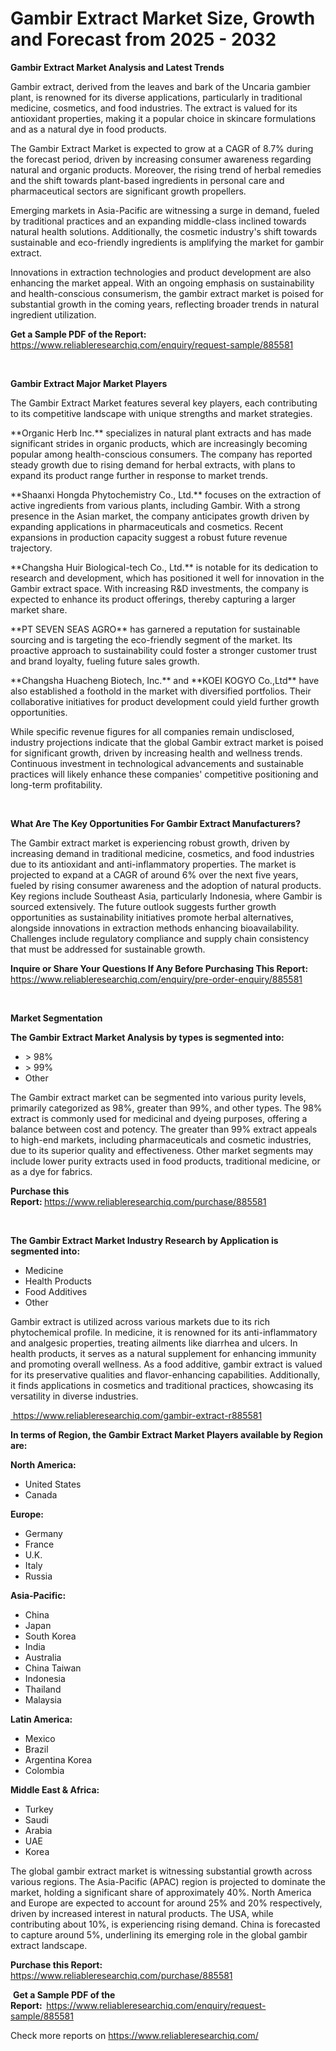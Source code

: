 <p><h1>Gambir Extract Market Size, Growth and Forecast from 2025 - 2032</h1></p><p><strong>Gambir Extract Market Analysis and Latest Trends</strong></p>
<p><p>Gambir extract, derived from the leaves and bark of the Uncaria gambier plant, is renowned for its diverse applications, particularly in traditional medicine, cosmetics, and food industries. The extract is valued for its antioxidant properties, making it a popular choice in skincare formulations and as a natural dye in food products. </p><p>The Gambir Extract Market is expected to grow at a CAGR of 8.7% during the forecast period, driven by increasing consumer awareness regarding natural and organic products. Moreover, the rising trend of herbal remedies and the shift towards plant-based ingredients in personal care and pharmaceutical sectors are significant growth propellers. </p><p>Emerging markets in Asia-Pacific are witnessing a surge in demand, fueled by traditional practices and an expanding middle-class inclined towards natural health solutions. Additionally, the cosmetic industry's shift towards sustainable and eco-friendly ingredients is amplifying the market for gambir extract. </p><p>Innovations in extraction technologies and product development are also enhancing the market appeal. With an ongoing emphasis on sustainability and health-conscious consumerism, the gambir extract market is poised for substantial growth in the coming years, reflecting broader trends in natural ingredient utilization.</p></p>
<p><strong>Get a Sample PDF of the Report:&nbsp;</strong> <a href="https://www.reliableresearchiq.com/enquiry/request-sample/885581?utm_campaign=2321&utm_medium=2&utm_source=Github&utm_content=ia&utm_term=01042025&utm_id=gambir-extract">https://www.reliableresearchiq.com/enquiry/request-sample/885581</a></p>
<p>&nbsp;</p>
<p><strong>Gambir Extract Major Market Players</strong></p>
<p><p>The Gambir Extract Market features several key players, each contributing to its competitive landscape with unique strengths and market strategies. </p><p>**Organic Herb Inc.** specializes in natural plant extracts and has made significant strides in organic products, which are increasingly becoming popular among health-conscious consumers. The company has reported steady growth due to rising demand for herbal extracts, with plans to expand its product range further in response to market trends.</p><p>**Shaanxi Hongda Phytochemistry Co., Ltd.** focuses on the extraction of active ingredients from various plants, including Gambir. With a strong presence in the Asian market, the company anticipates growth driven by expanding applications in pharmaceuticals and cosmetics. Recent expansions in production capacity suggest a robust future revenue trajectory.</p><p>**Changsha Huir Biological-tech Co., Ltd.** is notable for its dedication to research and development, which has positioned it well for innovation in the Gambir extract space. With increasing R&D investments, the company is expected to enhance its product offerings, thereby capturing a larger market share.</p><p>**PT SEVEN SEAS AGRO** has garnered a reputation for sustainable sourcing and is targeting the eco-friendly segment of the market. Its proactive approach to sustainability could foster a stronger customer trust and brand loyalty, fueling future sales growth.</p><p>**Changsha Huacheng Biotech, Inc.** and **KOEI KOGYO Co.,Ltd** have also established a foothold in the market with diversified portfolios. Their collaborative initiatives for product development could yield further growth opportunities.</p><p>While specific revenue figures for all companies remain undisclosed, industry projections indicate that the global Gambir extract market is poised for significant growth, driven by increasing health and wellness trends. Continuous investment in technological advancements and sustainable practices will likely enhance these companies' competitive positioning and long-term profitability.</p></p>
<p>&nbsp;</p>
<p><strong>What Are The Key Opportunities For Gambir Extract Manufacturers?</strong></p>
<p><p>The Gambir extract market is experiencing robust growth, driven by increasing demand in traditional medicine, cosmetics, and food industries due to its antioxidant and anti-inflammatory properties. The market is projected to expand at a CAGR of around 6% over the next five years, fueled by rising consumer awareness and the adoption of natural products. Key regions include Southeast Asia, particularly Indonesia, where Gambir is sourced extensively. The future outlook suggests further growth opportunities as sustainability initiatives promote herbal alternatives, alongside innovations in extraction methods enhancing bioavailability. Challenges include regulatory compliance and supply chain consistency that must be addressed for sustainable growth.</p></p>
<p><strong>Inquire or Share Your Questions If Any Before Purchasing This Report:</strong> <a href="https://www.reliableresearchiq.com/enquiry/pre-order-enquiry/885581?utm_campaign=2321&utm_medium=2&utm_source=Github&utm_content=ia&utm_term=01042025&utm_id=gambir-extract">https://www.reliableresearchiq.com/enquiry/pre-order-enquiry/885581</a></p>
<p>&nbsp;</p>
<p><strong>Market Segmentation</strong></p>
<p><strong>The Gambir Extract Market Analysis by types is segmented into:</strong></p>
<p><ul><li>> 98%</li><li>> 99%</li><li>Other</li></ul></p>
<p><p>The Gambir extract market can be segmented into various purity levels, primarily categorized as 98%, greater than 99%, and other types. The 98% extract is commonly used for medicinal and dyeing purposes, offering a balance between cost and potency. The greater than 99% extract appeals to high-end markets, including pharmaceuticals and cosmetic industries, due to its superior quality and effectiveness. Other market segments may include lower purity extracts used in food products, traditional medicine, or as a dye for fabrics.</p></p>
<p><strong>Purchase this Report:&nbsp;</strong><a href="https://www.reliableresearchiq.com/purchase/885581?utm_campaign=2321&utm_medium=2&utm_source=Github&utm_content=ia&utm_term=01042025&utm_id=gambir-extract">https://www.reliableresearchiq.com/purchase/885581</a></p>
<p>&nbsp;</p>
<p><strong>The Gambir Extract Market Industry Research by Application is segmented into:</strong></p>
<p><ul><li>Medicine</li><li>Health Products</li><li>Food Additives</li><li>Other</li></ul></p>
<p><p>Gambir extract is utilized across various markets due to its rich phytochemical profile. In medicine, it is renowned for its anti-inflammatory and analgesic properties, treating ailments like diarrhea and ulcers. In health products, it serves as a natural supplement for enhancing immunity and promoting overall wellness. As a food additive, gambir extract is valued for its preservative qualities and flavor-enhancing capabilities. Additionally, it finds applications in cosmetics and traditional practices, showcasing its versatility in diverse industries.</p></p>
<p><a href="https://www.reliableresearchiq.com/gambir-extract-r885581?utm_campaign=2321&utm_medium=2&utm_source=Github&utm_content=ia&utm_term=01042025&utm_id=gambir-extract">&nbsp;https://www.reliableresearchiq.com/gambir-extract-r885581</a></p>
<p><strong>In terms of Region, the Gambir Extract Market Players available by Region are:</strong></p>
<p>
    <p> <strong> North America: </strong>
        <ul>
            <li>United States</li>
            <li>Canada</li>
        </ul>
        </p> 
    <p> <strong> Europe: </strong>
        <ul>
            <li>Germany</li>
            <li>France</li>
            <li>U.K.</li>
            <li>Italy</li>
            <li>Russia</li>
        </ul>
        </p> 
    <p> <strong> Asia-Pacific: </strong>
        <ul>
            <li>China</li>
            <li>Japan</li>
            <li>South Korea</li>
            <li>India</li>
            <li>Australia</li>
            <li>China Taiwan</li>
            <li>Indonesia</li>
            <li>Thailand</li>
            <li>Malaysia</li>
        </ul>
        </p> 
    <p> <strong> Latin America: </strong>
        <ul>
            <li>Mexico</li>
            <li>Brazil</li>
            <li>Argentina Korea</li>
            <li>Colombia</li>
        </ul>
        </p> 
    <p> <strong> Middle East & Africa: </strong>
        <ul>
            <li>Turkey</li>
            <li>Saudi</li>
            <li>Arabia</li>
            <li>UAE</li>
            <li>Korea</li>
        </ul>
    </p>
    </p>
<p><p>The global gambir extract market is witnessing substantial growth across various regions. The Asia-Pacific (APAC) region is projected to dominate the market, holding a significant share of approximately 40%. North America and Europe are expected to account for around 25% and 20% respectively, driven by increased interest in natural products. The USA, while contributing about 10%, is experiencing rising demand. China is forecasted to capture around 5%, underlining its emerging role in the global gambir extract landscape.</p></p>
<p><strong>Purchase this Report: </strong><a href="https://www.reliableresearchiq.com/purchase/885581?utm_campaign=2321&utm_medium=2&utm_source=Github&utm_content=ia&utm_term=01042025&utm_id=gambir-extract">https://www.reliableresearchiq.com/purchase/885581</a></p>
<p>&nbsp;<strong>Get a Sample PDF of the Report:&nbsp;&nbsp;</strong><a href="https://www.reliableresearchiq.com/enquiry/request-sample/885581?utm_campaign=2321&utm_medium=2&utm_source=Github&utm_content=ia&utm_term=01042025&utm_id=gambir-extract">https://www.reliableresearchiq.com/enquiry/request-sample/885581</a></p>
<p><strong></strong></p>
<p>Check more reports on <a href="https://www.reliableresearchiq.com/?utm_campaign=2321&utm_medium=2&utm_source=Github&utm_content=ia&utm_term=01042025&utm_id=gambir-extract">https://www.reliableresearchiq.com/</a></p>
